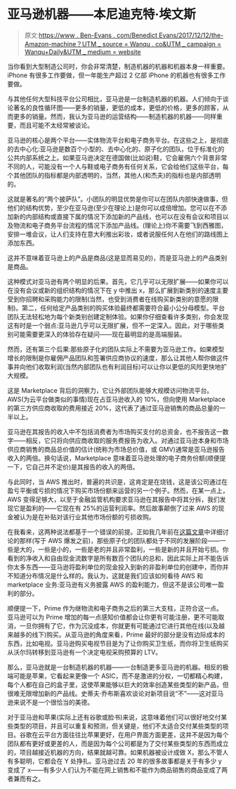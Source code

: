 # 亚马逊机器——本尼迪克特·埃文斯

> 原文:[https://www . Ben-Evans . com/Benedict Evans/2017/12/12/the-Amazon-machine？UTM _ source = Wanqu . co&UTM _ campaign = Wanqu+Daily&UTM _ medium = website](https://www.ben-evans.com/benedictevans/2017/12/12/the-amazon-machine?utm_source=wanqu.co&utm_campaign=Wanqu+Daily&utm_medium=website)

当你看到大型制造公司时，你会非常清楚，制造机器的机器和机器本身一样重要。iPhone 有很多工作要做，但一年能生产超过 2 亿部 iPhone 的机器也有很多工作要做。

与其他任何大型科技平台公司相比，亚马逊是一台制造机器的机器。人们倾向于谈论著名的良性循环图——更多的销量，更低的成本，更低的价格，更多的顾客，从而更多的销量。然而，我认为亚马逊的运营结构——制造机器的机器——同样重要，而且可能不太经常被谈论。

亚马逊的核心是两个平台——实体物流平台和电子商务平台。在这些之上，是彻底的去中心化:亚马逊是数百个小型的、去中心化的、原子化的团队，位于标准化的公共内部系统之上。如果亚马逊决定在德国做(比如说)鞋，它会雇佣六个背景非常不同的人，可能没有一个人与鞋或电子商务有任何关系，它会给他们这些平台，每个其他团队的指标都是内部透明的，当然，其他人(和杰夫)的指标也是内部透明的。

这就是著名的“两个披萨队”。小团队的明显优势是你可以在团队内部快速做事，但他们的结构优势，至少在亚马逊(至少在理论上)是你可以成倍增加。您可以在不添加新的内部结构或直接下属的情况下添加新的产品线，也可以在没有会议和项目以及物流和电子商务平台流程的情况下添加产品线。(理论上)你不需要飞到西雅图，安排一堆会议，让人们支持在意大利推出彩妆，或者说服任何人在他们的路线图上添加东西。

这并不意味着亚马逊上的产品是商品(这是显而易见的)，而是亚马逊上的产品类别是商品。

这种模式对亚马逊有两个明显的后果。首先，它几乎可以无限扩展——如果你可以在没有会议或新的组织结构的情况下在 y 中推出 x，那么扩展到新类别的速度主要受到你招聘和采购能力的限制(当然，也受到消费者在线购买新类别的意愿的限制)。第二，任何给定产品类别的购买体验最终都需要符合最小公分母模型。平台团队无法轻松地为每个新类别创建定制体验。如果你仔细查看许多类别，你会发现这有时是一个弱点:亚马逊几乎可以无限扩展，但不一定深入。因此，对于哪些类别可能需要更深入的体验存在疑问——现在最明显的是高端服装。

然而，还有第三个后果:那些原子化的团队实际上不需要为亚马逊工作。如果模型增长的限制是你雇佣产品团队和签署供应商协议的速度，那么让其他人帮你做这件事并向他们收取利润(当然内部团队也有利润目标)可以让你以更低的风险更快地扩大规模。

这是 Marketplace 背后的洞察力，它让外部团队能够大规模访问物流平台。AWS(为云平台做类似的事情)现在占亚马逊收入的 10%，但向使用 Marketplace 的第三方供应商收取的费用接近 20%，这代表了通过亚马逊销售的商品总量的一半以上。

亚马逊在其报告的收入中不包括消费者为市场购买支付的总资金，也不报告这一数字——相反，它只将向供应商收取的服务费报告为收入。对通过亚马逊本身和市场供应商销售的商品总价值的估计(统称为市场总价值，或 GMV)通常是亚马逊报告收入的两倍。换句话说，Marketplace 意味着亚马逊处理的电子商务份额(顺便提一下，它自己并不定价)是其报告的收入的两倍。

与此同时，当 AWS 推出时，普遍的共识是，这肯定是在烧钱，这是该公司通过在盈亏平衡或亏损的情况下购买市场份额来运营的另一个例子。然而，在某一点上，AWS 变得足够大，以至于金融监管机构要求亚马逊在其报告中将其分拆，我们发现它是盈利的——它现在有 25%的运营利润率。然后故事颠倒了过来 AWS 的现金被认为是在补贴对该行业其他市场份额的亏损收购。

在我看来，这两种说法都基于一个错误的前提。正如我几年前在[这篇文章](https://www.ben-evans.com/benedictevans/2014/9/4/why-amazon-has-no-profits-and-why-it-works)中详细讨论的那样(写于 AWS 爆发之前)，那些原子化的团队都处于不同的发展阶段——一些是大的，一些是小的，一些是老的并且非常盈利，一些是新的并且开始亏损。你看到的净收入和自由现金流数字是所有数百个团队的总和，因此实际上并不能告诉你太多东西——亚马逊将盈利单位的现金投入到新的非盈利单位的创建中，而你并不知道分布情况是什么样的。我认为，这就是我们应该如何看待 AWS 和 marketplace 业务:亚马逊有义务披露 AWS 的盈利能力，但这不是该公司唯一盈利的部分。

顺便提一下，Prime 作为继物流和电子商务之后的第三大支柱，正符合这一点。亚马逊可以为 Prime 增加的每一点感知价值都会让你更有可能注册，更不可能取消，一旦你拥有了它，作为沉没成本，你就更有可能通过它进行其他在线(以及越来越多的线下)购买。从亚马逊的角度来看，Prime 最好的部分是没有边际成本的东西，比如电视。亚马逊购买电视节目是为了让你购买卫生纸，而你将卫生纸购买从沃尔玛转移到亚马逊有一个决定电视采购预算的 LTV。

那么，亚马逊就是一台制造机器的机器——一台制造更多亚马逊的机器。相反的极端可能是苹果，它看起来更像一个 ASIC，而不是激进的分权，一切都精心构建，每个人都在自己的盒子里，这使苹果能够以巨大的效率创造某些类型的新产品，但很难无限增加新的产品线。史蒂夫·乔布斯喜欢谈论对新项目说“不”——这对亚马逊来说不是一个很恰当的美德。

对于亚马逊和苹果(实际上还有谷歌或脸书)来说，这意味着他们可以很好地交付某些类型的项目，并且可以重复和预测，但关键是，他们不太适合交付某些类型的项目。谷歌在云平台方面往往比苹果更好，在用户界面方面更差，这并不是因为每个团队都有更好或更差的人，而是因为每个公司都是为了交付某些类型的东西而成立的，项目越接近机器的方向，结果就越可靠。如果机器被设计成做 X，那么不管人有多聪明，它都会在 Y 处挣扎。亚马逊过去 20 年的很多故事都是关于有多少 y 变成了 x——有多少人们认为不能在网上销售和不能作为商品销售的商品变成了两者兼而有之。